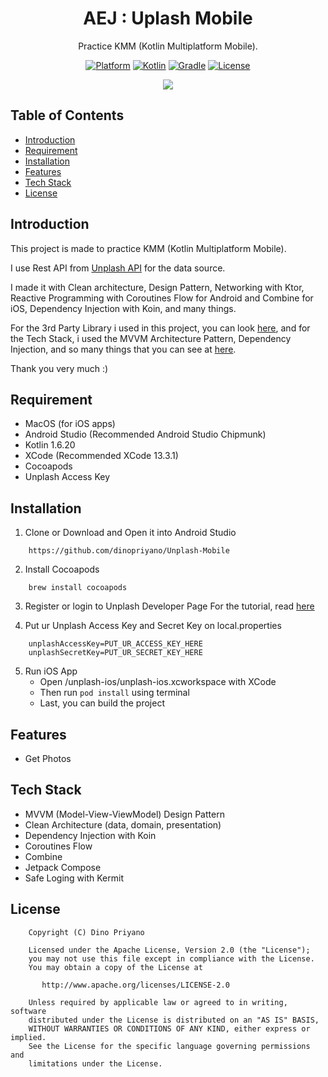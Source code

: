 <h1 align="center">
  AEJ : Uplash Mobile
</h1>
<p align="center">
  Practice KMM (Kotlin Multiplatform Mobile).
</p>
<p align="center">
  <a href="http://developer.android.com/index.html"><img alt="Platform" src="https://img.shields.io/badge/platform-Android-green.svg"></a>
  <a href="http://kotlinlang.org"><img alt="Kotlin" src="https://img.shields.io/badge/kotlin-1.6.20-blue.svg"></a>
  <a href="https://developer.android.com/studio/releases/gradle-plugin"><img alt="Gradle" src="https://img.shields.io/badge/gradle-7.2.1-yellow.svg"></a>
  <a href="https://www.apache.org/licenses/LICENSE-2.0.html"><img alt="License" src="https://img.shields.io/badge/license-Apache%202-4EB1BA.svg?style=flat-square"></a>
</p>

<p align="center">
  <img src="assets/img.png"/>
</p>

## Table of Contents
- [Introduction](#introduction)
- [Requirement](#requirement)
- [Installation](#installation)
- [Features](#features)
- [Tech Stack](#tech-stack)
- [License](#license)

## Introduction

This project is made to practice KMM (Kotlin Multiplatform Mobile).

I use Rest API from [Unplash API](https://api.unplash.com) for the data source.

I made it with Clean architecture, Design Pattern, Networking with Ktor, Reactive Programming with Coroutines Flow for Android and Combine for iOS, Dependency Injection with Koin, and many things.

For the 3rd Party Library i used in this project, you can look [here](#dependencies), and for the Tech Stack, i used the MVVM Architecture Pattern, Dependency Injection, and so many things that you can see at [here](#tech-stack).

Thank you very much :)

## Requirement

- MacOS (for iOS apps)
- Android Studio (Recommended Android Studio Chipmunk)
- Kotlin 1.6.20
- XCode (Recommended XCode 13.3.1)
- Cocoapods
- Unplash Access Key

## Installation

1. Clone or Download and Open it into Android Studio
```
    https://github.com/dinopriyano/Unplash-Mobile
```

2. Install Cocoapods
```
    brew install cocoapods
```

3. Register or login to Unplash Developer Page
    For the tutorial, read [here](https://unsplash.com/documentation#creating-a-developer-account)

4. Put ur Unplash Access Key and Secret Key on local.properties
```
    unplashAccessKey=PUT_UR_ACCESS_KEY_HERE
    unplashSecretKey=PUT_UR_SECRET_KEY_HERE
```

5. Run iOS App
    - Open /unplash-ios/unplash-ios.xcworkspace with XCode
    - Then run `pod install` using terminal
    - Last, you can build the project

    
## Features
- Get Photos

## Tech Stack
- MVVM (Model-View-ViewModel) Design Pattern
- Clean Architecture (data, domain, presentation)
- Dependency Injection with Koin
- Coroutines Flow
- Combine
- Jetpack Compose
- Safe Loging with Kermit

## License

```
    Copyright (C) Dino Priyano

    Licensed under the Apache License, Version 2.0 (the "License");
    you may not use this file except in compliance with the License.
    You may obtain a copy of the License at

       http://www.apache.org/licenses/LICENSE-2.0

    Unless required by applicable law or agreed to in writing, software
    distributed under the License is distributed on an "AS IS" BASIS,
    WITHOUT WARRANTIES OR CONDITIONS OF ANY KIND, either express or implied.
    See the License for the specific language governing permissions and
    limitations under the License.
```